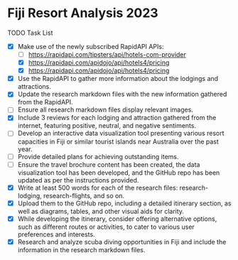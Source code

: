 
# Fiji Resort Analysis 2023

TODO Task List


- [x] Make use of the newly subscribed RapidAPI APIs:
    - [ ] https://rapidapi.com/tipsters/api/hotels-com-provider
    - [x] https://rapidapi.com/apidojo/api/hotels4/pricing
    - [x] https://rapidapi.com/apidojo/api/hotels4/pricing
- [x] Use the RapidAPI to gather more information about the lodgings and attractions.
- [x] Update the research markdown files with the new information gathered from the RapidAPI.
- [ ] Ensure all research markdown files display relevant images.
- [x] Include 3 reviews for each lodging and attraction gathered from the internet, featuring positive, neutral, and negative sentiments.
- [ ] Develop an interactive data visualization tool presenting various resort capacities in Fiji or similar tourist islands near Australia over the past year.
- [ ] Provide detailed plans for achieving outstanding items.
- [ ] Ensure the travel brochure content has been created, the data visualization tool has been developed, and the GitHub repo has been updated as per the instructions provided.
- [x] Write at least 500 words for each of the research files: research-lodging, research-flights, and so on.
- [x] Upload them to the GitHub repo, including a detailed itinerary section, as well as diagrams, tables, and other visual aids for clarity.
- [x] While developing the itinerary, consider offering alternative options, such as different routes or activities, to cater to various user preferences and interests.
- [x] Research and analyze scuba diving opportunities in Fiji and include the information in the research markdown files.
